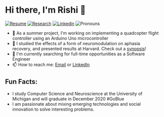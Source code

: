 # Hi there, I'm Rishi 👋
<!--[![Website](https://img.shields.io/badge/Website-rishibarad.github.io-blue?style=flat-square&link=https://rishibarad.github.io/)](https://rishibarad.github.io/)-->
[![Resume](https://img.shields.io/badge/Resume-resume.pdf-blue?style=flat-square&link=https://rishibarad.github.io/assets/Rishi_Barad_Resume.pdf)](https://rishibarad.github.io/assets/Rishi_Barad_Resume.pdf)
[![Research](https://img.shields.io/badge/Research-Abstract-orange?style=flat-square&link=https://www.iomcworld.org/proceedings/effect-of-transcranial-direct-current-stimulation-on-aphasia-recovery-49710.html)](https://www.iomcworld.org/proceedings/effect-of-transcranial-direct-current-stimulation-on-aphasia-recovery-49710.html)
[![Linkedin](https://img.shields.io/badge/-LinkedIn-blue?style=flat-square&logo=Linkedin&logoColor=white&link=https://www.linkedin.com/in/rishibarad/)](https://www.linkedin.com/in/rishibarad/)
![Pronouns](https://img.shields.io/badge/Pronouns-He%2FHim%2FHis-brightgreen?style=flat-square)

- 🚀 As a summer project, I'm working on implementing a quadcopter flight controller using an Arduino Uno microcontroller
- 🔭 I studied the effects of a form of neuromodulation on aphasia recovery, and presented results at Harvard. Check out a [synopsis](https://www.iomcworld.org/proceedings/effect-of-transcranial-direct-current-stimulation-on-aphasia-recovery-49710.html)!
- 💬 I'm currently searching for full-time opportunities as a Software Engineer
- 📫 How to reach me: [Email](mailto:rishib@umich.edu) or [LinkedIn](https://linkedin.com/in/rishibarad/)

## Fun Facts:
- I study Computer Science and Neuroscience at the University of Michigan and will graduate in December 2020 #GoBlue 
- I am passionate about mixing emerging technologies and social innovation to solve interesting problems. 
<!--
<p>
<img style="margin-left:0;" src=https://github-readme-stats.vercel.app/api?username=rishibarad&show_icons=true alt="GitHub stats" /> </p>
-->
